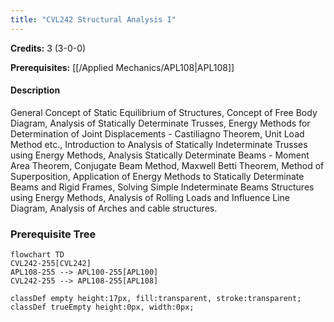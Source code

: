 ```yaml
---
title: "CVL242 Structural Analysis I"
---
```

**Credits:** 3 (3-0-0)

**Prerequisites:** [[/Applied Mechanics/APL108|APL108]]

#### Description
General Concept of Static Equilibrium of Structures, Concept of Free Body Diagram, Analysis of Statically Determinate Trusses, Energy Methods for Determination of Joint Displacements - Castiliagno Theorem, Unit Load Method etc., Introduction to Analysis of Statically Indeterminate Trusses using Energy Methods, Analysis Statically Determinate Beams - Moment Area Theorem, Conjugate Beam Method, Maxwell Betti Theorem, Method of Superposition, Application of Energy Methods to Statically Determinate Beams and Rigid Frames, Solving Simple Indeterminate Beams Structures using Energy Methods, Analysis of Rolling Loads and Influence Line Diagram, Analysis of Arches and cable structures.

### Prerequisite Tree

```mermaid
flowchart TD
CVL242-255[CVL242]
APL108-255 --> APL100-255[APL100]
CVL242-255 --> APL108-255[APL108]

classDef empty height:17px, fill:transparent, stroke:transparent;
classDef trueEmpty height:0px, width:0px;
```